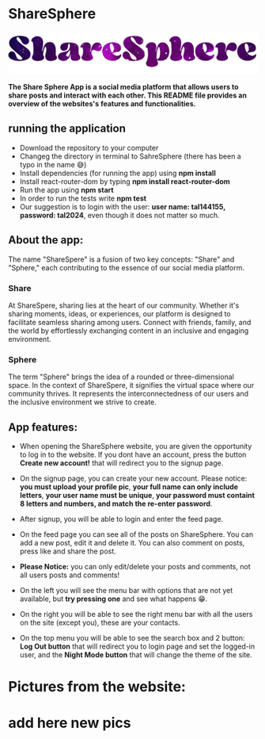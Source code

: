 # ShareSphere

![logopic](./public/logopic.png)

**The Share Sphere App is a social media platform that allows users to share posts and interact with each other. This README file provides an overview of the websites's features and functionalities.**

## running the application

- Download the repository to your computer
- Changeg the directory in terminal to SahreSphere (there has been a typo in the name 😅)
- Install dependencies (for running the app) using **npm install**
- Install react-router-dom by typing **npm install react-router-dom**
- Run the app using **npm start**
- In order to run the tests write **npm test**
- Our suggestion is to login with the user: **user name: tal144155, password: tal2024**, even though it does not matter so much.

## About the app:

The name "ShareSpere" is a fusion of two key concepts: "Share" and "Sphere," each contributing to the essence of our social media platform.

### Share

At ShareSpere, sharing lies at the heart of our community. Whether it's sharing moments, ideas, or experiences, our platform is designed to facilitate seamless sharing among users. Connect with friends, family, and the world by effortlessly exchanging content in an inclusive and engaging environment.

### Sphere

The term "Sphere" brings the idea of a rounded or three-dimensional space. In the context of ShareSpere, it signifies the virtual space where our community thrives. It represents the interconnectedness of our users and the inclusive environment we strive to create.

## App features:

- When opening the ShareSphere website, you are given the opportunity to log in to the website. If you dont have an account, press the button **Create new account!** that will redirect you to the signup page.

- On the signup page, you can create your new account. Please notice: **you must upload your profile pic**, **your full name can only include letters**, **your user name must be unique**, **your password must containt 8 letters and numbers, and match the re-enter password**.

- After signup, you will be able to login and enter the feed page.

- On the feed page you can see all of the posts on ShareSphere. You can add a new post, edit it and delete it. You can also comment on posts, press like and share the post.

- **Please Notice:** you can only edit/delete your posts and comments, not all users posts and comments!

- On the left you will see the menu bar with options that are not yet available, but **try pressing one** and see what happens 😁.

- On the right you will be able to see the right menu bar with all the users on the site (except you), these are your contacts.

- On the top menu you will be able to see the search box and 2 button: **Log Out button** that will redirect you to login page and set the logged-in user, and the **Night Mode button** that will change the theme of the site.

# Pictures from the website:

# add here new pics
